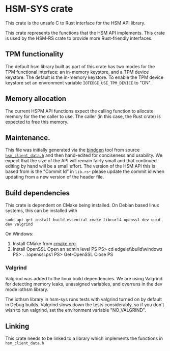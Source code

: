 # HSM-SYS crate

This crate is the unsafe C to Rust interface for the HSM API library.

This crate represents the functions that the HSM API implements. This crate is 
used by the HSM-RS crate to provide more Rust-friendly interfaces.

## TPM functionality

The default hsm library built as part of this crate has two modes for the TPM functional interface: 
an in-memory keystore, and a TPM device keystore.  The default is the in-memory keystore. To enable 
the TPM device keystore set an envronment variable `IOTEDGE_USE_TPM_DEVICE` to "ON".

## Memory allocation

The current HSPM API functions expect the calling function to allocate 
memory for the the caller to use.  The caller (in this case, the Rust crate) is 
expected to free this memory. 

## Maintenance.

This file was initially generated via the 
[bindgen](https://rust-lang-nursery.github.io/rust-bindgen/) tool from 
source [`hsm_client_data.h`](https://github.com/Azure/azure-iot-hsm-c/inc/hsm_client_data.h) 
and then hand-edited for conciseness and usability. We expect that the size of 
the API will remain fairly small and that continued editing by hand will be a 
small effort. The version of the HSM API this is based from is the "Commit Id" 
in `lib.rs`- please update the commit id when updating from a new version of 
the header file.

## Build dependencies

This crate is dependent on CMake being installed. On Debian based linux systems, 
this can be installed with 

```
sudo apt-get install build-essential cmake libcurl4-openssl-dev uuid-dev valgrind
```

On Windows:
1) Install CMake from [cmake.org](https://cmake.org/).
2) Install OpenSSL
    Open an admin level PS
    PS> cd edgelet\build\windows
    PS> . .\openssl.ps1
    PS> Get-OpenSSL
    Close PS


### Valgrind

Valgrind was added to the linux build dependencies. We are using Valgrind for detecting 
memory leaks, unassigned variables, and overruns in the dev mode iothsm library.

The iothsm library in hsm-sys runs tests with valgrind turned on by default in Debug 
builds. Valgrind slows down the tests considerably, so if you don't wish to run valgrind, 
set the environment variable "NO_VALGRIND".

## Linking

This crate needs to be linked to a library which implements the functions in 
`hsm_client_data.h`
